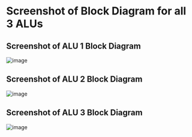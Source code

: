 # Screenshot of Block Diagram for all 3 ALUs

## Screenshot of ALU 1 Block Diagram
![image](https://github.com/user-attachments/assets/4b8e8146-a889-4ffb-b18a-3ebb2273aaea)

## Screenshot of ALU 2 Block Diagram
![image](https://github.com/user-attachments/assets/bafa68b4-2d50-49e8-9ee3-ee3be0529664)

## Screenshot of ALU 3 Block Diagram
![image](https://github.com/user-attachments/assets/6c002fd4-9ad1-437a-9de7-6b1494656e62)
